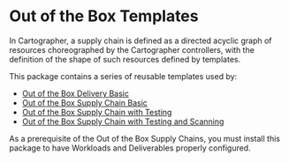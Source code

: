 # Out of the Box Templates

In Cartographer, a supply chain is defined as a directed acyclic graph of
resources choreographed by the Cartographer controllers, with the
definition of the shape of such resources defined by templates.

This package contains a series of reusable templates used by:

* [Out of the Box Delivery Basic](ootb-delivery-basic.html)
* [Out of the Box Supply Chain Basic](ootb-supply-chain-basic.html)
* [Out of the Box Supply Chain with Testing](ootb-supply-chain-testing.html)
* [Out of the Box Supply Chain with Testing and Scanning](ootb-supply-chain-testing-scanning.html)

As a prerequisite of the Out of the Box Supply Chains, you must install this
package to have Workloads and Deliverables properly configured.
